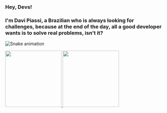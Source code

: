 ### Hey, Devs!
### I'm Davi Piassi, a Brazilian who is always looking for challenges, because at the end of the day, all a good developer wants is to solve real problems, isn't it?

![Snake animation](https://github.com/seu-usuário-aqui/seu-usuário-aqui/blob/output/github-contribution-grid-snake.svg)

<div>
<a href="https://github.com/davipiassi">
<img loading="lazy" height="180em" src="https://github-readme-stats.vercel.app/api/top-langs/?username=davipiassi&layout=compact&langs_count=7&theme=dracula"/>
<img loading="lazy" height="180em" src="https://github-readme-stats.vercel.app/api?username=davipiassi&show_icons=true&theme=dracula&include_all_commits=true&count_private=true"/>
</div>
